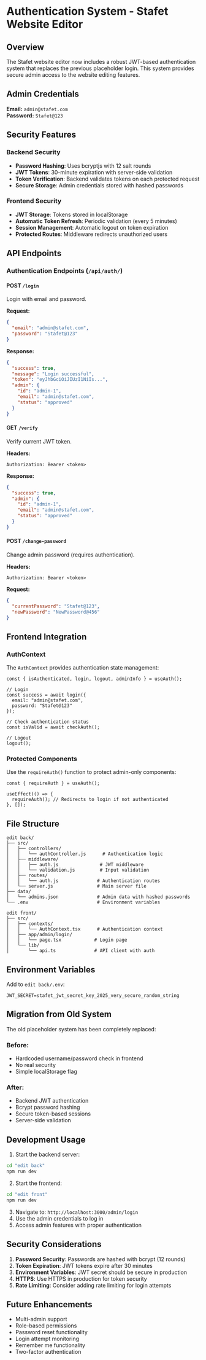 # Authentication System - Stafet Website Editor

## Overview

The Stafet website editor now includes a robust JWT-based authentication system that replaces the previous placeholder login. This system provides secure admin access to the website editing features.

## Admin Credentials

**Email:** `admin@stafet.com`  
**Password:** `Stafet@123`

## Security Features

### Backend Security
- **Password Hashing**: Uses bcryptjs with 12 salt rounds
- **JWT Tokens**: 30-minute expiration with server-side validation
- **Token Verification**: Backend validates tokens on each protected request
- **Secure Storage**: Admin credentials stored with hashed passwords

### Frontend Security
- **JWT Storage**: Tokens stored in localStorage
- **Automatic Token Refresh**: Periodic validation (every 5 minutes)
- **Session Management**: Automatic logout on token expiration
- **Protected Routes**: Middleware redirects unauthorized users

## API Endpoints

### Authentication Endpoints (`/api/auth/`)

#### POST `/login`
Login with email and password.

**Request:**
```json
{
  "email": "admin@stafet.com",
  "password": "Stafet@123"
}
```

**Response:**
```json
{
  "success": true,
  "message": "Login successful",
  "token": "eyJhbGciOiJIUzI1NiIs...",
  "admin": {
    "id": "admin-1",
    "email": "admin@stafet.com",
    "status": "approved"
  }
}
```

#### GET `/verify`
Verify current JWT token.

**Headers:**
```
Authorization: Bearer <token>
```

**Response:**
```json
{
  "success": true,
  "admin": {
    "id": "admin-1",
    "email": "admin@stafet.com",
    "status": "approved"
  }
}
```

#### POST `/change-password`
Change admin password (requires authentication).

**Headers:**
```
Authorization: Bearer <token>
```

**Request:**
```json
{
  "currentPassword": "Stafet@123",
  "newPassword": "NewPassword@456"
}
```

## Frontend Integration

### AuthContext
The `AuthContext` provides authentication state management:

```tsx
const { isAuthenticated, login, logout, adminInfo } = useAuth();

// Login
const success = await login({
  email: "admin@stafet.com",
  password: "Stafet@123"
});

// Check authentication status
const isValid = await checkAuth();

// Logout
logout();
```

### Protected Components
Use the `requireAuth()` function to protect admin-only components:

```tsx
const { requireAuth } = useAuth();

useEffect(() => {
  requireAuth(); // Redirects to login if not authenticated
}, []);
```

## File Structure

```
edit back/
├── src/
│   ├── controllers/
│   │   └── authController.js      # Authentication logic
│   ├── middleware/
│   │   ├── auth.js               # JWT middleware
│   │   └── validation.js         # Input validation
│   ├── routes/
│   │   └── auth.js              # Authentication routes
│   └── server.js                # Main server file
├── data/
│   └── admins.json              # Admin data with hashed passwords
└── .env                         # Environment variables

edit front/
├── src/
│   ├── contexts/
│   │   └── AuthContext.tsx      # Authentication context
│   ├── app/admin/login/
│   │   └── page.tsx            # Login page
│   └── lib/
│       └── api.ts              # API client with auth
```

## Environment Variables

Add to `edit back/.env`:

```env
JWT_SECRET=stafet_jwt_secret_key_2025_very_secure_random_string
```

## Migration from Old System

The old placeholder system has been completely replaced:

### Before:
- Hardcoded username/password check in frontend
- No real security
- Simple localStorage flag

### After:
- Backend JWT authentication
- Bcrypt password hashing
- Secure token-based sessions
- Server-side validation

## Development Usage

1. Start the backend server:
```bash
cd "edit back"
npm run dev
```

2. Start the frontend:
```bash
cd "edit front"
npm run dev
```

3. Navigate to: `http://localhost:3000/admin/login`
4. Use the admin credentials to log in
5. Access admin features with proper authentication

## Security Considerations

1. **Password Security**: Passwords are hashed with bcrypt (12 rounds)
2. **Token Expiration**: JWT tokens expire after 30 minutes
3. **Environment Variables**: JWT secret should be secure in production
4. **HTTPS**: Use HTTPS in production for token security
5. **Rate Limiting**: Consider adding rate limiting for login attempts

## Future Enhancements

- Multi-admin support
- Role-based permissions
- Password reset functionality
- Login attempt monitoring
- Remember me functionality
- Two-factor authentication
